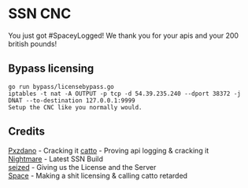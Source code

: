 # SSN CNC
You just got #SpaceyLogged! We thank you for your apis and your 200 british pounds!

## Bypass licensing
```
go run bypass/licensebypass.go
iptables -t nat -A OUTPUT -p tcp -d 54.39.235.240 --dport 38372 -j DNAT --to-destination 127.0.0.1:9999
Setup the CNC like you normally would.
```

## Credits
[Pxzdano](https://t.me/pxzdano) - Cracking it
[catto](https://t.me/synfloods) - Proving api logging & cracking it\
[Nightmare](https://t.me/nightmarexiv) - Latest SSN Build\
[seized](https://t.me/seized1337) - Giving us the License and the Server\
[Space](https://t.me/tcpsyn) - Making a shit licensing & calling catto retarded
